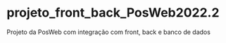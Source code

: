 # projeto_front_back_PosWeb2022.2
Projeto da PosWeb com integração com front, back e banco de dados
